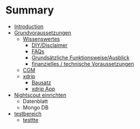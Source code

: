 # Summary

* [Introduction](README.md)
* [Grundvoraussetzungen](grundvoraussetzungen.md)
   * [Wissenswertes](wissenswertes.md)
       * [DIY/Disclaimer](diydisclaimer.md)
       * [FAQs](faqs.md)
       * [Grundsätzliche Funktionsweise/Ausblick](grundsatzliche_funktionsweiseausblick.md)
       * [finanzielles / technische Voraussetzungen](finanzielles__technische_voraussetzungen.md)
   * [CGM](cgm.md)
   * [xdrip](xdrip.md)
       * [Bausatz](bausatz.md)
       * [xdrip App](xdrip_app.md)
* [Nightscout einrichten](nightscout_einrichten.md)
   * Datenblatt
   * Mongo DB
* [testbereich](testbereich.md)
   * [testtte](testtte.md)

